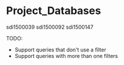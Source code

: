 # Project_Databases

sdi1500039
sdi1500092
sdi1500147

TODO:
- Support queries that don't use a filter
- Support queries with more than one filters




